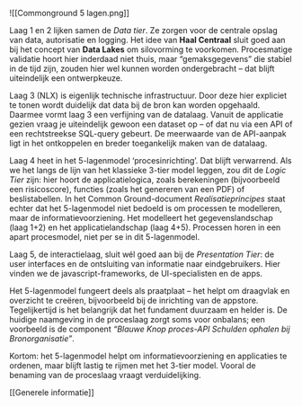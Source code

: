 



![[Commonground 5 lagen.png]]

Laag 1 en 2 lijken samen de _Data tier_. Ze zorgen voor de centrale opslag van data, autorisatie en logging. Het idee van **Haal Centraal** sluit goed aan bij het concept van **Data Lakes** om silovorming te voorkomen. Procesmatige validatie hoort hier inderdaad niet thuis, maar “gemaksgegevens” die stabiel in de tijd zijn, zouden hier wel kunnen worden ondergebracht – dat blijft uiteindelijk een ontwerpkeuze.

Laag 3 (NLX) is eigenlijk technische infrastructuur. Door deze hier expliciet te tonen wordt duidelijk dat data bij de bron kan worden opgehaald. Daarmee vormt laag 3 een verfijning van de datalaag. Vanuit de applicatie gezien vraag je uiteindelijk gewoon een dataset op – of dat nu via een API of een rechtstreekse SQL-query gebeurt. De meerwaarde van de API-aanpak ligt in het ontkoppelen en breder toegankelijk maken van de datalaag.

Laag 4 heet in het 5-lagenmodel ‘procesinrichting’. Dat blijft verwarrend. Als we het langs de lijn van het klassieke 3-tier model leggen, zou dit de _Logic Tier_ zijn: hier hoort de applicatielogica, zoals berekeningen (bijvoorbeeld een risicoscore), functies (zoals het genereren van een PDF) of beslistabellen. In het Common Ground-document _Realisatieprincipes_ staat echter dat het 5-lagenmodel niet bedoeld is om processen te modelleren, maar de informatievoorziening. Het modelleert het gegevenslandschap (laag 1+2) en het applicatielandschap (laag 4+5). Processen horen in een apart procesmodel, niet per se in dit 5-lagenmodel.

Laag 5, de interactielaag, sluit wél goed aan bij de _Presentation Tier_: de user interfaces en de ontsluiting van informatie naar eindgebruikers. Hier vinden we de javascript-frameworks, de UI-specialisten en de apps.

Het 5-lagenmodel fungeert deels als praatplaat – het helpt om draagvlak en overzicht te creëren, bijvoorbeeld bij de inrichting van de appstore. Tegelijkertijd is het belangrijk dat het fundament duurzaam en helder is. De huidige naamgeving in de proceslaag zorgt soms voor onbalans; een voorbeeld is de component _“Blauwe Knop proces-API Schulden ophalen bij Bronorganisatie”_.

Kortom: het 5-lagenmodel helpt om informatievoorziening en applicaties te ordenen, maar blijft lastig te rijmen met het 3-tier model. Vooral de benaming van de proceslaag vraagt verduidelijking.

[[Generele informatie]]
